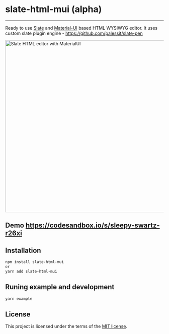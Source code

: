 # slate-html-mui (alpha)

---

Ready to use [Slate](https://www.slatejs.org/) and [Material-UI](https://material-ui.com/) based HTML WYSIWYG editor.
It uses custom slate plugin engine - https://github.com/palessit/slate-pen

<img width="547" alt="Slate HTML editor with MaterialUI" src="https://repository-images.githubusercontent.com/216015198/949bc200-37b7-11ea-91a0-54244e00132b">

## Demo https://codesandbox.io/s/sleepy-swartz-r26xi

## Installation

```sh
npm install slate-html-mui
or
yarn add slate-html-mui
```

## Runing example and development

```sh
yarn example
```

## License

This project is licensed under the terms of the
[MIT license](/LICENSE).
